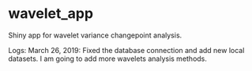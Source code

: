 # wavelet_app
Shiny app for wavelet variance changepoint analysis. 

Logs:
March 26, 2019: Fixed the database connection and add new local datasets. I am going to add more wavelets analysis methods.
